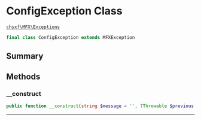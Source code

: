 # ConfigException Class

[`chsxf\MFX\Exceptions`](API-Namespace-Exceptions)

```php
final class ConfigException extends MFXException
```

## Summary

## Methods

### __construct

```php
public function __construct(string $message = '', ?Throwable $previous = null)
```

---

